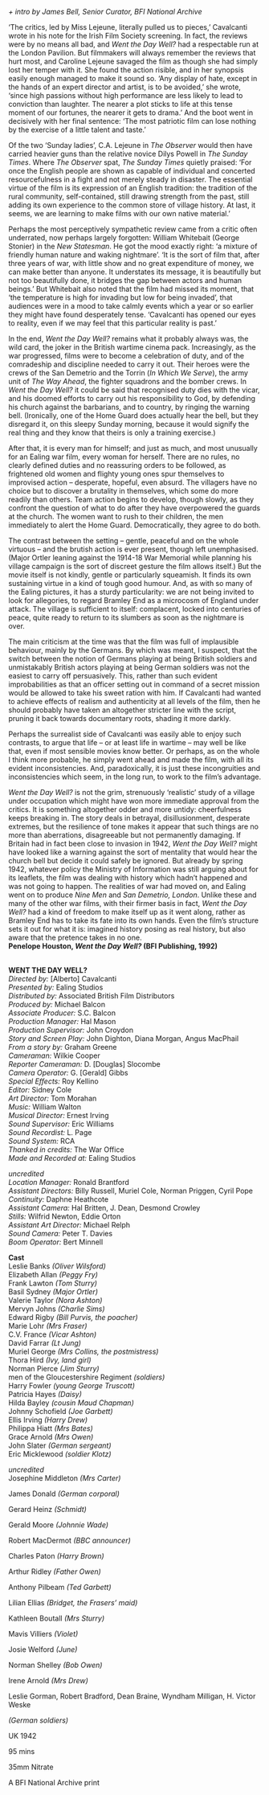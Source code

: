
_+ intro by James Bell, Senior Curator, BFI National Archive_

‘The critics, led by Miss Lejeune, literally pulled us to pieces,’ Cavalcanti wrote in his note for the Irish Film Society screening. In fact, the reviews were by no means all bad, and _Went the Day Well?_ had a respectable run at the London Pavilion. But filmmakers will always remember the reviews that hurt most, and Caroline Lejeune savaged the film as though she had simply lost her temper with it. She found the action risible, and in her synopsis easily enough managed to make it sound so. ‘Any display of hate, except in the hands of an expert director and artist, is to be avoided,’ she wrote, ‘since high passions without high performance are less likely to lead to conviction than laughter. The nearer a plot sticks to life at this tense moment of our fortunes, the nearer it gets to drama.’ And the boot went in decisively with her final sentence: ‘The most patriotic film can lose nothing by the exercise of a little talent and taste.’

Of the two ‘Sunday ladies’, C.A. Lejeune in _The_ _Observer_ would then have carried heavier guns than the relative novice Dilys Powell in _The_ _Sunday Times_. Where _The_ _Observer_ spat, _The_ _Sunday Times_ quietly praised: ‘For once the English people are shown as capable of individual and concerted resourcefulness in a fight and not merely steady in disaster. The essential virtue of the film is its expression of an English tradition: the tradition of the rural community, self-contained, still drawing strength from the past, still adding its own experience to the common store of village history. At last, it seems, we are learning to make films with our own native material.’

Perhaps the most perceptively sympathetic review came from a critic often underrated, now perhaps largely forgotten: William Whitebait (George Stonier) in the _New Statesman_. He got the mood exactly right: ‘a mixture of friendly human nature and waking nightmare’. ‘It is the sort of film that, after three years of war, with little show and no great expenditure of money, we can make better than anyone. It understates its message, it is beautifully but not too beautifully done, it bridges the gap between actors and human beings.’ But Whitebait also noted that the film had missed its moment, that ‘the temperature is high for invading but low for being invaded’, that audiences were in a mood to take calmly events which a year or so earlier they might have found desperately tense. ‘Cavalcanti has opened our eyes to reality, even if we may feel that this particular reality is past.’

In the end, _Went the Day Well?_ remains what it probably always was, the wild card, the joker in the British wartime cinema pack. Increasingly, as the war progressed, films were to become a celebration of duty, and of the comradeship and discipline needed to carry it out. Their heroes were the crews of the San Demetrio and the Torrin (_In Which We Serve_), the army unit of _The Way Ahead_, the fighter squadrons and the bomber crews. In _Went the Day Well?_ it could be said that recognised duty dies with the vicar, and his doomed efforts to carry out his responsibility to God, by defending his church against the barbarians, and to country, by ringing the warning bell. (Ironically, one of the Home Guard does actually hear the bell, but they disregard it, on this sleepy Sunday morning, because it would signify the real thing and they know that theirs is only a training exercise.)

After that, it is every man for himself; and just as much, and most unusually for an Ealing war film, every woman for herself. There are no rules, no clearly defined duties and no reassuring orders to be followed, as frightened old women and flighty young ones spur themselves to improvised action – desperate, hopeful, even absurd. The villagers have no choice but to discover a brutality in themselves, which some do more readily than others. Team action begins to develop, though slowly, as they confront the question of what to do after they have overpowered the guards at the church. The women want to rush to their children, the men immediately to alert the Home Guard. Democratically, they agree to do both.

The contrast between the setting – gentle, peaceful and on the whole virtuous – and the brutish action is ever present, though left unemphasised. (Major Ortler leaning against the 1914-18 War Memorial while planning his village campaign is the sort of discreet gesture the film allows itself.) But the movie itself is not kindly, gentle or particularly squeamish. It finds its own sustaining virtue in a kind of tough good humour. And, as with so many of the Ealing pictures, it has a sturdy particularity: we are not being invited to look for allegories, to regard Bramley End as a microcosm of England under attack. The village is sufficient to itself: complacent, locked into centuries of peace, quite ready to return to its slumbers as soon as the nightmare is over.

The main criticism at the time was that the film was full of implausible behaviour, mainly by the Germans. By which was meant, I suspect, that the switch between the notion of Germans playing at being British soldiers and unmistakably British actors playing at being German soldiers was not the easiest to carry off persuasively. This, rather than such evident improbabilities as that an officer setting out in command of a secret mission would be allowed to take his sweet ration with him. If Cavalcanti had wanted to achieve effects of realism and authenticity at all levels of the film, then he should probably have taken an altogether stricter line with the script, pruning it back towards documentary roots, shading it more darkly.

Perhaps the surrealist side of Cavalcanti was easily able to enjoy such contrasts, to argue that life – or at least life in wartime – may well be like that, even if most sensible movies know better. Or perhaps, as on the whole I think more probable, he simply went ahead and made the film, with all its evident inconsistencies. And, paradoxically, it is just these incongruities and inconsistencies which seem, in the long run, to work to the film’s advantage.

_Went the Day Well?_ is not the grim, strenuously ‘realistic’ study of a village under occupation which might have won more immediate approval from the critics. It is something altogether odder and more untidy: cheerfulness keeps breaking in. The story deals in betrayal, disillusionment, desperate extremes, but the resilience of tone makes it appear that such things are no more than aberrations, disagreeable but not permanently damaging. If Britain had in fact been close to invasion in 1942, _Went the Day Well?_ might have looked like a warning against the sort of mentality that would hear the church bell but decide it could safely be ignored. But already by spring 1942, whatever policy the Ministry of Information was still arguing about for its leaflets, the film was dealing with history which hadn’t happened and was not going to happen. The realities of war had moved on, and Ealing went on to produce _Nine Men_ and _San Demetrio, London_. Unlike these and many of the other war films, with their firmer basis in fact, _Went the Day Well?_ had a kind of freedom to make itself up as it went along, rather as Bramley End has to take its fate into its own hands. Even the film’s structure sets it out for what it is: imagined history posing as real history, but also aware that the pretence takes in no one.  
**Penelope Houston, _Went the Day Well?_ (BFI Publishing, 1992)**
<br><br>

**WENT THE DAY WELL?**<br>
_Directed by:_ [Alberto] Cavalcanti<br>
_Presented by:_ Ealing Studios<br>
_Distributed by:_ Associated British Film Distributors<br>
_Produced by:_ Michael Balcon<br>
_Associate Producer:_ S.C. Balcon<br>
_Production Manager:_ Hal Mason<br>
_Production Supervisor:_ John Croydon<br>
_Story and Screen Play:_ John Dighton,  Diana Morgan, Angus MacPhail<br>
_From a story by:_ Graham Greene<br>
_Cameraman:_ Wilkie Cooper<br>
_Reporter Cameraman:_ D. [Douglas] Slocombe<br>
_Camera Operator:_ G. [Gerald] Gibbs<br>
_Special Effects:_ Roy Kellino<br>
_Editor:_ Sidney Cole<br>
_Art Director:_ Tom Morahan<br>
_Music:_ William Walton<br>
_Musical Director:_ Ernest Irving<br>
_Sound Supervisor:_ Eric Williams<br>
_Sound Recordist:_ L. Page<br>
_Sound System:_ RCA<br>
_Thanked in credits:_ The War Office<br>
_Made and Recorded at:_ Ealing Studios<br>

_uncredited_<br>
_Location Manager:_ Ronald Brantford<br>
_Assistant Directors:_ Billy Russell, Muriel Cole, Norman Priggen, Cyril Pope<br>
_Continuity:_ Daphne Heathcote<br>
_Assistant Camera:_ Hal Britten, J. Dean,  Desmond Crowley<br>
_Stills:_ Wilfrid Newton, Eddie Orton<br>
_Assistant Art Director:_ Michael Relph<br>
_Sound Camera:_ Peter T. Davies<br>
_Boom Operator:_ Bert Minnell<br>

**Cast**<br>
Leslie Banks _(Oliver Wilsford)_<br>
Elizabeth Allan _(Peggy Fry)_<br>
Frank Lawton _(Tom Sturry)_<br>
Basil Sydney _(Major Ortler)_<br>
Valerie Taylor _(Nora Ashton)_<br>
Mervyn Johns _(Charlie Sims)_<br>
Edward Rigby _(Bill Purvis, the poacher)_<br>
Marie Lohr _(Mrs Fraser)_<br>
C.V. France _(Vicar Ashton)_<br>
David Farrar _(Lt Jung)_<br>
Muriel George _(Mrs Collins, the postmistress)_<br>
Thora Hird _(Ivy, land girl)_<br>
Norman Pierce _(Jim Sturry)_<br>
men of the Gloucestershire Regiment _(soldiers)_<br>
Harry Fowler _(young George Truscott)_<br>
Patricia Hayes _(Daisy)_<br>
Hilda Bayley _(cousin Maud Chapman)_<br>
Johnny Schofield _(Joe Garbett)_<br>
Ellis Irving _(Harry Drew)_<br>
Philippa Hiatt _(Mrs Bates)_<br>
Grace Arnold _(Mrs Owen)_<br>
John Slater _(German sergeant)_<br>
Eric Micklewood _(soldier Klotz)_<br>

_uncredited_<br>
Josephine Middleton _(Mrs Carter)_<br>

James Donald _(German corporal)_<br>

Gerard Heinz _(Schmidt)_<br>

Gerald Moore _(Johnnie Wade)_<br>

Robert MacDermot _(BBC announcer)_<br>

Charles Paton _(Harry Brown)_<br>

Arthur Ridley _(Father Owen)_<br>

Anthony Pilbeam _(Ted Garbett)_<br>

Lilian Ellias _(Bridget, the Frasers’ maid)_<br>

Kathleen Boutall _(Mrs Sturry)_<br>

Mavis Villiers _(Violet)_<br>

Josie Welford _(June)_<br>

Norman Shelley _(Bob Owen)_<br>

Irene Arnold _(Mrs Drew)_<br>

Leslie Gorman, Robert Bradford, Dean Braine, Wyndham Milligan, H. Victor Weske

_(German soldiers)_<br>

UK 1942<br>

95 mins<br>

35mm Nitrate

A BFI National Archive print<br>
<br>
<!--stackedit_data:
eyJoaXN0b3J5IjpbLTE5NjM4MzY3Nl19
-->